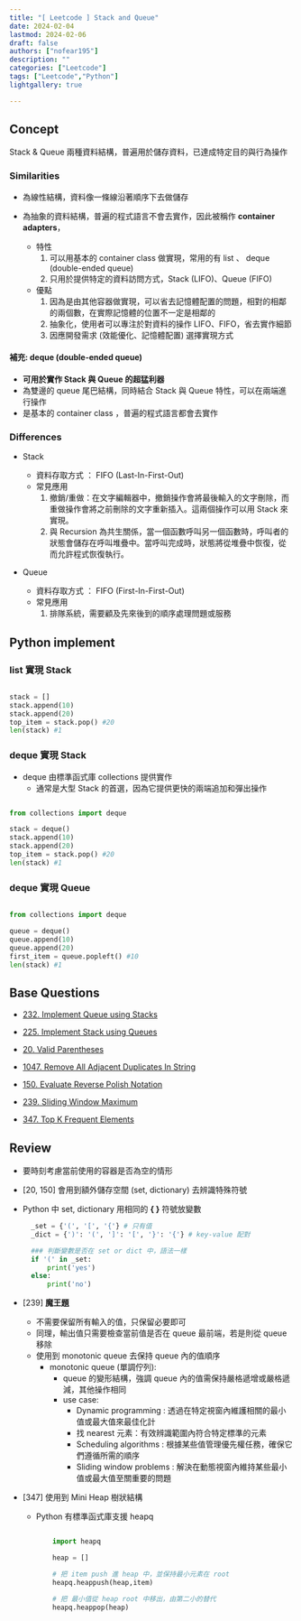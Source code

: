 ```yaml
---
title: "[ Leetcode ] Stack and Queue"
date: 2024-02-04
lastmod: 2024-02-06
draft: false
authors: ["nofear195"]
description: ""
categories: ["Leetcode"]
tags: ["Leetcode","Python"]
lightgallery: true

---
```



<!--more-->

## Concept

Stack & Queue 兩種資料結構，普遍用於儲存資料，已達成特定目的與行為操作

### Similarities

- 為線性結構，資料像一條線沿著順序下去做儲存

- 為抽象的資料結構，普遍的程式語言不會去實作，因此被稱作 **container adapters**，
  - 特性
    1. 可以用基本的 container class 做實現，常用的有 list 、 deque (double-ended queue)
    2. 只用於提供特定的資料訪問方式，Stack (LIFO)、Queue (FIFO)
  - 優點
    1. 因為是由其他容器做實現，可以省去記憶體配置的問題，相對的相鄰的兩個數，在實際記憶體的位置不一定是相鄰的
    2. 抽象化，使用者可以專注於對資料的操作 LIFO、FIFO，省去實作細節
    3. 因應開發需求 (效能優化、記憶體配置) 選擇實現方式

#### 補充: deque (double-ended queue)

- **可用於實作 Stack 與 Queue 的超猛利器**
- 為雙邊的 queue 尾巴結構，同時結合 Stack 與 Queue 特性，可以在兩端進行操作
- 是基本的 container class ，普遍的程式語言都會去實作

### Differences

- Stack
  - 資料存取方式 ： FIFO (Last-In-First-Out)
  - 常見應用
    1. 撤銷/重做：在文字編輯器中，撤銷操作會將最後輸入的文字刪除，而重做操作會將之前刪除的文字重新插入。這兩個操作可以用 Stack 來實現。
    2. 與 Recursion 為共生關係，當一個函數呼叫另一個函數時，呼叫者的狀態會儲存在呼叫堆疊中。當呼叫完成時，狀態將從堆疊中恢復，從而允許程式恢復執行。

- Queue
  - 資料存取方式 ： FIFO (First-In-First-Out)
  - 常見應用
    1. 排隊系統，需要顧及先來後到的順序處理問題或服務

## Python implement

### list 實現 Stack

```python

stack = []
stack.append(10)
stack.append(20)
top_item = stack.pop() #20
len(stack) #1

```

### deque 實現 Stack

- deque 由標準函式庫 collections 提供實作
  - 通常是大型 Stack 的首選，因為它提供更快的兩端追加和彈出操作

```python

from collections import deque

stack = deque()
stack.append(10)
stack.append(20)
top_item = stack.pop() #20
len(stack) #1

```

### deque 實現 Queue

```python

from collections import deque

queue = deque()
queue.append(10)
queue.append(20)
first_item = queue.popleft() #10
len(stack) #1

```

## Base Questions

- [232. Implement Queue using Stacks](https://leetcode.com/problems/implement-queue-using-stacks/description/)

- [225. Implement Stack using Queues](https://leetcode.com/problems/implement-stack-using-queues/description/)

- [20. Valid Parentheses](https://leetcode.com/problems/valid-parentheses/description/)

- [1047. Remove All Adjacent Duplicates In String](https://leetcode.com/problems/remove-all-adjacent-duplicates-in-string/description/)

- [150. Evaluate Reverse Polish Notation](https://leetcode.com/problems/evaluate-reverse-polish-notation/description/)

- [239. Sliding Window Maximum](https://leetcode.com/problems/sliding-window-maximum/description/)

- [347. Top K Frequent Elements](https://leetcode.com/problems/top-k-frequent-elements/description/)

## Review

- 要時刻考慮當前使用的容器是否為空的情形
- [20, 150] 會用到額外儲存空間 (set, dictionary) 去辨識特殊符號
- Python 中 set, dictionary 用相同的 **{ }** 符號放變數

  ```python
    _set = {'(', '[', '{'} # 只有值
    _dict = {')': '(', ']': '[', '}': '{'} # key-value 配對

    ### 判斷變數是否在 set or dict 中，語法一樣
    if '(' in _set:
        print('yes')
    else:
        print('no')
  ```

- [239] **魔王題**
  - 不需要保留所有輸入的值，只保留必要即可
  - 同理，輸出值只需要檢查當前值是否在 queue 最前端，若是則從 queue 移除
  - 使用到 monotonic queue 去保持 queue 內的值順序
    - monotonic queue (單調佇列):
      - queue 的變形結構，強調 queue 內的值需保持嚴格遞增或嚴格遞減，其他操作相同
      - use case:
        - Dynamic programming : 透過在特定視窗內維護相關的最小值或最大值來最佳化計
        - 找 nearest 元素：有效辨識範圍內符合特定標準的元素
        - Scheduling algorithms :  根據某些值管理優先權任務，確保它們遵循所需的順序
        - Sliding window problems : 解決在動態視窗內維持某些最小值或最大值至關重要的問題

- [347] 使用到 Mini Heap 樹狀結構
  - Python 有標準函式庫支援 heapq

    ```python

        import heapq

        heap = []

        # 把 item push 進 heap 中，並保持最小元素在 root
        heapq.heappush(heap,item)

        # 把 最小值從 heap root 中移出，由第二小的替代
        heapq.heappop(heap)

    ```
